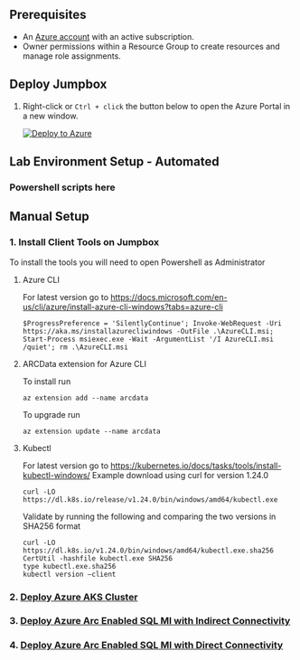 ## Prerequisites

* An [Azure account](https://azure.microsoft.com/free/) with an active subscription.
* Owner permissions within a Resource Group to create resources and manage role assignments.

## Deploy Jumpbox

1. Right-click or `Ctrl + click` the button below to open the Azure Portal in a new window.

    [![Deploy to Azure](https://aka.ms/deploytoazurebutton)](https://portal.azure.com/#create/Microsoft.Template/uri/https%3A%2F%2Fraw.githubusercontent.com%2Fskt680%2Fazurearcsqlmilevelup%2Fmain%2Ftemplates%2Fjumpbox.json)

## Lab Environment Setup - Automated

### Powershell scripts here

## Manual Setup

### 1.  Install Client Tools on Jumpbox

To install the tools you will need to open Powershell as Administrator

1.  Azure CLI

    For latest version go to https://docs.microsoft.com/en-us/cli/azure/install-azure-cli-windows?tabs=azure-cli

    ```text
    $ProgressPreference = 'SilentlyContinue'; Invoke-WebRequest -Uri https://aka.ms/installazurecliwindows -OutFile .\AzureCLI.msi; Start-Process msiexec.exe -Wait -ArgumentList '/I AzureCLI.msi /quiet'; rm .\AzureCLI.msi
    ```


2.  ARCData extension for Azure CLI

    To install run 
    ```text
    az extension add --name arcdata
    ```

    To upgrade run 
    ```text
    az extension update --name arcdata
    ```

3.  Kubectl
    
    For latest version go to https://kubernetes.io/docs/tasks/tools/install-kubectl-windows/
    Example download using curl for version 1.24.0 

    ```text
    curl -LO https://dl.k8s.io/release/v1.24.0/bin/windows/amd64/kubectl.exe 
    ```

    Validate by running the following and comparing the two versions in SHA256 format

    ```text
    curl -LO https://dl.k8s.io/v1.24.0/bin/windows/amd64/kubectl.exe.sha256
    CertUtil -hashfile kubectl.exe SHA256
    type kubectl.exe.sha256
    kubectl version –client
    ```

### 2. [Deploy Azure AKS Cluster](./aks-deployment.md)
### 3. [Deploy Azure Arc Enabled SQL MI with Indirect Connectivity](./indirect.md)
### 4. [Deploy Azure Arc Enabled SQL MI with Direct Connectivity](./direct.md)